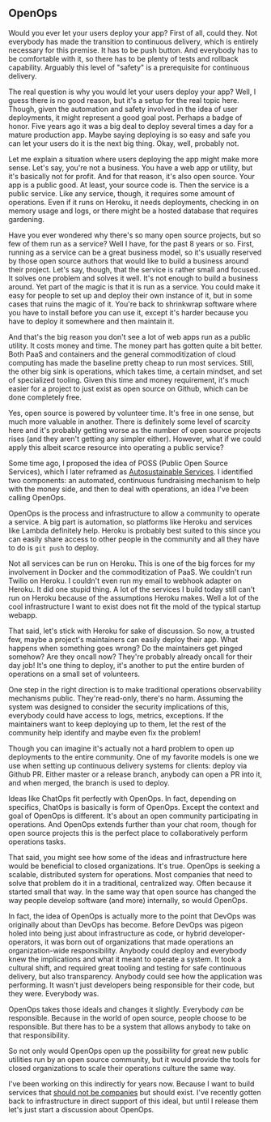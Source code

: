 ## OpenOps

Would you ever let your users deploy your app? First of all, could they. Not everybody has made the transition to continuous delivery, which is entirely necessary for this premise. It has to be push button. And everybody has to be comfortable with it, so there has to be plenty of tests and rollback capability. Arguably this level of "safety" is a prerequisite for continuous delivery.

The real question is why you would let your users deploy your app? Well, I guess there is no good reason, but it's a setup for the real topic here. Though, given the automation and safety involved in the idea of user deployments, it might represent a good goal post. Perhaps a badge of honor. Five years ago it was a big deal to deploy several times a day for a mature production app. Maybe saying deploying is so easy and safe you can let your users do it is the next big thing. Okay, well, probably not.

Let me explain a situation where users deploying the app might make more sense. Let's say, you're not a business. You have a web app or utility, but it's basically not for profit. And for that reason, it's also open source. Your app is a public good. At least, your source code is. Then the service is a public service. Like any service, though, it requires some amount of operations. Even if it runs on Heroku, it needs deployments, checking in on memory usage and logs, or there might be a hosted database that requires gardening.

Have you ever wondered why there's so many open source projects, but so few of them run as a service? Well I have, for the past 8 years or so. First, running as a service can be a great business model, so it's usually reserved by those open source authors that would like to build a business around their project. Let's say, though, that the service is rather small and focused. It solves one problem and solves it well. It's not enough to build a business around. Yet part of the magic is that it is run as a service. You could make it easy for people to set up and deploy their own instance of it, but in some cases that ruins the magic of it. You're back to shrinkwrap software where you have to install before you can use it, except it's harder because you have to deploy it somewhere and then maintain it. 

And that's the big reason you don't see a lot of web apps run as a public utility. It costs money and time. The money part has gotten quite a bit better. Both PaaS and containers and the general commoditization of cloud computing has made the baseline pretty cheap to run most services. Still, the other big sink is operations, which takes time, a certain mindset, and set of specialized tooling. Given this time and money requirement, it's much easier for a project to just exist as open source on Github, which can be done completely free.

Yes, open source is powered by volunteer time. It's free in one sense, but much more valuable in another. There is definitely some level of scarcity here and it's probably getting worse as the number of open source projects rises (and they aren't getting any simpler either). However, what if we could apply this albeit scarce resource into operating a public service? 

Some time ago, I proposed the idea of POSS (Public Open Source Services), which I later reframed as [Autosustainable Services](https://vimeo.com/60885711). I identified two components: an automated, continuous fundraising mechanism to help with the money side, and then to deal with operations, an idea I've been calling OpenOps. 

OpenOps is the process and infrastructure to allow a community to operate a service. A big part is automation, so platforms like Heroku and services like Lambda definitely help. Heroku is probably best suited to this since you can easily share access to other people in the community and all they have to do is `git push` to deploy. 

Not all services can be run on Heroku. This is one of the big forces for my involvement in Docker and the commoditization of PaaS. We couldn't run Twilio on Heroku. I couldn't even run my email to webhook adapter on Heroku. It did one stupid thing. A lot of the services I build today still can't run on Heroku because of the assumptions Heroku makes. Well a lot of the cool infrastructure I want to exist does not fit the mold of the typical startup webapp. 

That said, let's stick with Heroku for sake of discussion. So now, a trusted few, maybe a project's maintainers can easily deploy their app. What happens when something goes wrong? Do the maintainers get pinged somehow? Are they oncall now? They're probably already oncall for their day job! It's one thing to deploy, it's another to put the entire burden of operations on a small set of volunteers. 

One step in the right direction is to make traditional operations observability mechanisms public. They're read-only, there's no harm. Assuming the system was designed to consider the security implications of this, everybody could have access to logs, metrics, exceptions. If the maintainers want to keep deploying up to them, let the rest of the community help identify and maybe even fix the problem!

Though you can imagine it's actually not a hard problem to open up deployments to the entire community. One of my favorite models is one we use when setting up continuous delivery systems for clients: deploy via Github PR. Either master or a release branch, anybody can open a PR into it, and when merged, the branch is used to deploy. 

Ideas like ChatOps fit perfectly with OpenOps. In fact, depending on specifics, ChatOps is basically is form of OpenOps. Except the context and goal of OpenOps is different. It's about an open community participating in operations. And OpenOps extends further than your chat room, though for open source projects this is the perfect place to collaboratively perform operations tasks. 

That said, you might see how some of the ideas and infrastructure here would be beneficial to closed organizations. It's true. OpenOps is seeking a scalable, distributed system for operations. Most companies that need to solve that problem do it in a traditional, centralized way. Often because it started small that way. In the same way that open source has changed the way people develop software (and more) internally, so would OpenOps. 

In fact, the idea of OpenOps is actually more to the point that DevOps was originally about than DevOps has become. Before DevOps was pigeon holed into being just about infrastructure as code, or hybrid developer-operators, it was born out of organizations that made operations an organization-wide responsibility. Anybody could deploy and everybody knew the implications and what it meant to operate a system. It took a cultural shift, and required great tooling and testing for safe continuous delivery, but also transparency. Anybody could see how the application was performing. It wasn't just developers being responsible for their code, but they were. Everybody was. 

OpenOps takes those ideals and changes it slightly. Everybody *can* be responsible. Because in the world of open source, people choose to be responsible. But there has to be a system that allows anybody to take on that responsibility. 

So not only would OpenOps open up the possibility for great new public utilities run by an open source community, but it would provide the tools for closed organizations to scale their operations culture the same way. 

I've been working on this indirectly for years now. Because I want to build services that [should not be companies](http://progrium.com/wiki/BeyondStartups/) but should exist. I've recently gotten back to infrastructure in direct support of this ideal, but until I release them let's just start a discussion about OpenOps. 
